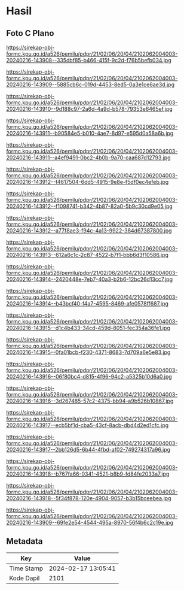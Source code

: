 # Hasil

## Foto C Plano

https://sirekap-obj-formc.kpu.go.id/a526/pemilu/pdpr/21/02/06/20/04/2102062004003-20240216-143908--335dbf85-b466-415f-9c2d-f76b5befb034.jpg

https://sirekap-obj-formc.kpu.go.id/a526/pemilu/pdpr/21/02/06/20/04/2102062004003-20240216-143909--5885cb6c-019d-4453-8ed5-0a3e1ce6ae3d.jpg

https://sirekap-obj-formc.kpu.go.id/a526/pemilu/pdpr/21/02/06/20/04/2102062004003-20240216-143910--9d188c97-2a6d-4a9d-b578-79353e6465ef.jpg

https://sirekap-obj-formc.kpu.go.id/a526/pemilu/pdpr/21/02/06/20/04/2102062004003-20240216-143911--b90584e5-b010-4ae7-8d97-e595d0a58a6b.jpg

https://sirekap-obj-formc.kpu.go.id/a526/pemilu/pdpr/21/02/06/20/04/2102062004003-20240216-143911--a4ef9491-0bc2-4b0b-9a70-caa687d12793.jpg

https://sirekap-obj-formc.kpu.go.id/a526/pemilu/pdpr/21/02/06/20/04/2102062004003-20240216-143912--f4617504-6dd5-4915-9e8e-f5df0ec4efeb.jpg

https://sirekap-obj-formc.kpu.go.id/a526/pemilu/pdpr/21/02/06/20/04/2102062004003-20240216-143912--f1098741-b342-4b87-82a0-5b9c30cd9e05.jpg

https://sirekap-obj-formc.kpu.go.id/a526/pemilu/pdpr/21/02/06/20/04/2102062004003-20240216-143912--a77f8ae3-f94c-4a13-9922-384d67387800.jpg

https://sirekap-obj-formc.kpu.go.id/a526/pemilu/pdpr/21/02/06/20/04/2102062004003-20240216-143913--612a6c1c-2c87-4522-b7f1-bbb6d3f10586.jpg

https://sirekap-obj-formc.kpu.go.id/a526/pemilu/pdpr/21/02/06/20/04/2102062004003-20240216-143914--2420448e-7eb7-40a3-b2b6-12bc26d13cc7.jpg

https://sirekap-obj-formc.kpu.go.id/a526/pemilu/pdpr/21/02/06/20/04/2102062004003-20240216-143914--b43bcf40-f4a7-4595-8469-afe0578ff687.jpg

https://sirekap-obj-formc.kpu.go.id/a526/pemilu/pdpr/21/02/06/20/04/2102062004003-20240216-143915--d1c4b433-34cd-459d-8051-fec354a36fe1.jpg

https://sirekap-obj-formc.kpu.go.id/a526/pemilu/pdpr/21/02/06/20/04/2102062004003-20240216-143915--0fa01bcb-f230-4371-8683-7d709a6e5e83.jpg

https://sirekap-obj-formc.kpu.go.id/a526/pemilu/pdpr/21/02/06/20/04/2102062004003-20240216-143916--06f80bc4-d815-4f96-94c2-a5325b10d6a0.jpg

https://sirekap-obj-formc.kpu.go.id/a526/pemilu/pdpr/21/02/06/20/04/2102062004003-20240216-143916--3d267485-57c2-4375-bb94-a9b526b10867.jpg

https://sirekap-obj-formc.kpu.go.id/a526/pemilu/pdpr/21/02/06/20/04/2102062004003-20240216-143917--ecb5bf1d-cba5-43cf-8acb-dbd4d2ed1cfc.jpg

https://sirekap-obj-formc.kpu.go.id/a526/pemilu/pdpr/21/02/06/20/04/2102062004003-20240216-143917--2bb126d5-6b44-4fbd-af02-749274317a96.jpg

https://sirekap-obj-formc.kpu.go.id/a526/pemilu/pdpr/21/02/06/20/04/2102062004003-20240216-143918--b767fa66-0341-4521-b8b9-fd84fe2033a7.jpg

https://sirekap-obj-formc.kpu.go.id/a526/pemilu/pdpr/21/02/06/20/04/2102062004003-20240216-143918--5f34f878-120e-4904-9057-b3b15bceebea.jpg

https://sirekap-obj-formc.kpu.go.id/a526/pemilu/pdpr/21/02/06/20/04/2102062004003-20240216-143909--69fe2e54-4544-495a-8970-56f4b6c2c19e.jpg


## Metadata

| Key        | Value               |
| ---------- | ------------------- |
| Time Stamp | 2024-02-17 13:05:41 |
| Kode Dapil | 2101                |



